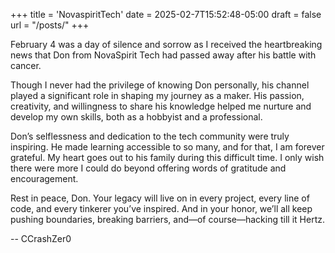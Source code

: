 +++
title = 'NovaspiritTech'
date = 2025-02-7T15:52:48-05:00
draft = false
url = "/posts/"
+++

February 4 was a day of silence and sorrow as I received the heartbreaking news that Don from NovaSpirit Tech had passed away after his battle with cancer.

Though I never had the privilege of knowing Don personally, his channel played a significant role in shaping my journey as a maker. His passion, creativity, and willingness to share his knowledge helped me nurture and develop my own skills, both as a hobbyist and a professional.

Don’s selflessness and dedication to the tech community were truly inspiring. He made learning accessible to so many, and for that, I am forever grateful. My heart goes out to his family during this difficult time. I only wish there were more I could do beyond offering words of gratitude and encouragement.

Rest in peace, Don. Your legacy will live on in every project, every line of code, and every tinkerer you’ve inspired. And in your honor, we’ll all keep pushing boundaries, breaking barriers, and—of course—hacking till it Hertz.

-- CCrashZer0
